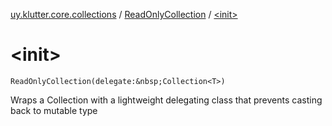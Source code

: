 [uy.klutter.core.collections](../index.md) / [ReadOnlyCollection](index.md) / [&lt;init&gt;](.)


# &lt;init&gt;
`ReadOnlyCollection(delegate:&nbsp;Collection<T>)`

Wraps a Collection with a lightweight delegating class that prevents casting back to mutable type


